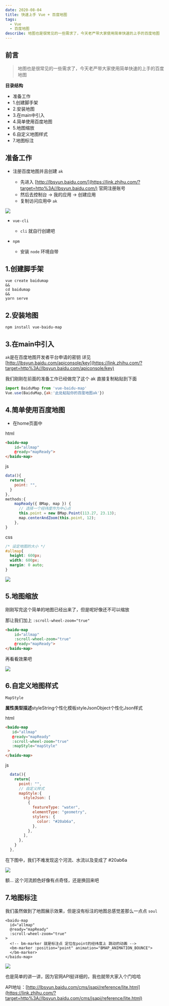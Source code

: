 ```yaml
---
date: 2020-08-04
title: 快速上手 Vue + 百度地图
tags:
  - Vue
  - 百度地图
describe: 地图也是很常见的一些需求了，今天老严带大家使用简单快速的上手的百度地图
---
```


## 前言

>  地图也是很常见的一些需求了，今天老严带大家使用简单快速的上手的百度地图 

**目录结构**

- 准备工作
- 1.创建脚手架
- 2.安装地图
- 3.在main中引入
- 4.简单使用百度地图
- 5.地图缩放
- 6.自定义地图样式
- 7.地图标注

## 准备工作

- 注册百度地图并且创建 `ak`  

  - 先进入 [http://lbsyun.baidu.com/](https://link.zhihu.com/?target=http%3A//lbsyun.baidu.com/) 官网注册账号
  - 然后去控制台 -> 我的应用 -> 创建应用
  - 复制访问应用中 `ak`

![](https://pic1.zhimg.com/v2-f74bd1d80742412e2d0873c1e633955c_b.jpg)

- `vue-cli`  

  - `cli` 就自行创建吧

  

- `npm`  

  - 安装 `node` 环境自带

## 1.创建脚手架

```shell
vue create baidumap
&&
cd baidumap
&&
yarn serve
```

## 2.安装地图

```shell
npm install vue-baidu-map
```

## 3.在main中引入

`ak`是在百度地图开发者平台申请的密钥 详见 [http://lbsyun.baidu.com/apiconsole/key](https://link.zhihu.com/?target=http%3A//lbsyun.baidu.com/apiconsole/key)

我们刚刚在前面的准备工作已经做完了这个 ak 直接复制粘贴到下面

```js
import BaiduMap from 'vue-baidu-map'
Vue.use(BaiduMap,{ak:'此处粘贴你的百度地图ak'})
```

## 4.简单使用百度地图

- 在home页面中

html

```html
<baidu-map
    id="allmap"
    @ready="mapReady">
</baidu-map>
```

js

```js
data(){
  return{
    point: "",
  }
},
methods:{
    mapReady({ BMap, map }) {
      // 选择一个经纬度作为中心点
      this.point = new BMap.Point(113.27, 23.13);
      map.centerAndZoom(this.point, 12);
    },
}
```

css

```css
/* 设定地图的大小 */
#allmap{
  height: 600px;
  width: 600px;
  margin: 0 auto;
}
```

![](https://pic3.zhimg.com/v2-0dbf16a4bae4047ff6224757cfa9638a_b.jpg)

## 5.地图缩放

刚刚写完这个简单的地图已经出来了，但是呢好像还不可以缩放

那让我们加上 `:scroll-wheel-zoom="true"`

```html
<baidu-map
    id="allmap"
    :scroll-wheel-zoom="true"
    @ready="mapReady">
</baidu-map>
```

再看看效果吧

![](https://pic4.zhimg.com/v2-efc5c8717a9a314fc6d7257309d5553f_b.jpg)

## 6.自定义地图样式

`MapStyle`

**属性类型描述**styleString个性化模板styleJsonObject个性化Json样式

html

```html
<baidu-map
   id="allmap"
   @ready="mapReady"
   :scroll-wheel-zoom="true"
   :mapStyle="mapStyle"
 >
</baidu-map>
```

js

```js
  data(){
    return{
      point: "",
      // 自定义样式
      mapStyle:{
        styleJson: [
          {
            featureType: "water",
            elementType: "geometry",
            stylers: {
              color: "#20ab6a",
            },
          },
        ],
      },
    }
  },
```

在下图中，我们不难发现这个河流、水流以及变成了 #20ab6a

![](https://pic3.zhimg.com/v2-f8944d5401e8964ee9b6f32061f3d582_b.jpg)

额... 这个河流颜色好像有点奇怪，还是换回来吧

## 7.地图标注

我们虽然做到了地图展示效果，但是没有标注的地图总感觉差那么一点点 `soul`

```text
<baidu-map
  id="allmap"
  @ready="mapReady"
  :scroll-wheel-zoom="true"
>
  <!-- bm-marker 就是标注点 定位在point的经纬度上 跳动的动画 -->
  <bm-marker :position="point" animation="BMAP_ANIMATION_BOUNCE">
  </bm-marker>
</baidu-map>
```

![](https://pic1.zhimg.com/v2-0721b59256f4e36e6c56f706923374ac_b.jpg)

也是简单的讲一讲，因为官网API挺详细的，我也就带大家入个门哈哈

API地址：[http://lbsyun.baidu.com/cms/jsapi/reference/lite.html](https://link.zhihu.com/?target=http%3A//lbsyun.baidu.com/cms/jsapi/reference/lite.html)